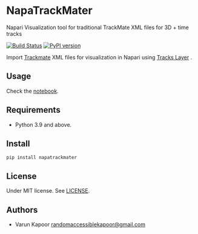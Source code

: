 # NapaTrackMater
Napari Visualization tool for traditional TrackMate XML files for 3D + time tracks


[![Build Status](https://travis-ci.com/kapoorlab/napatrackmater.svg?branch=master)](https://travis-ci.com/github/kapoorlab/napatrackmater)
[![PyPI version](https://img.shields.io/pypi/v/napatrackmater.svg?maxAge=2591000)](https://pypi.org/project/napatrackmater/)

Import [Trackmate](https://imagej.net/TrackMate) XML files for visualization in Napari using [Tracks Layer](https://napari.org/tutorials/fundamentals/tracks.html) .

## Usage

Check the [notebook](https://github.com/kapoorlab/NapaTrackMater/blob/main/TrackMateVisualization.ipynb).

## Requirements

- Python 3.9 and above.

## Install

`pip install napatrackmater`



## License

Under MIT license. See [LICENSE](LICENSE).

## Authors

- Varun Kapoor <randomaccessiblekapoor@gmail.com>
